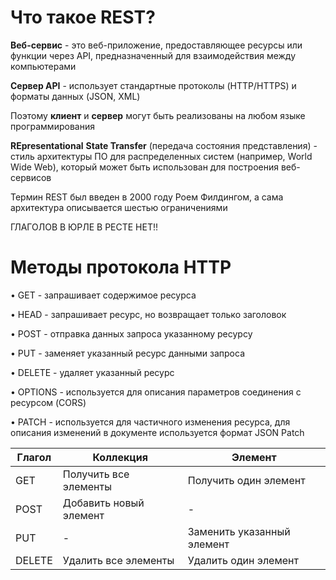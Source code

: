 # Что такое REST?

**Веб-сервис** - это веб-приложение, предоставляющее ресурсы или функции через API, предназначенный для
взаимодействия между компьютерами

**Сервер API** - использует стандартные протоколы (HTTP/HTTPS) и форматы данных (JSON, XML)

Поэтому **клиент** и **сервер** могут быть реализованы на любом языке программирования

**REpresentational** **State Transfer** (передача состояния представления) - стиль архитектуры ПО для
распределенных систем (например, World Wide Web), который
может быть использован для построения веб-
сервисов

Термин REST был введен в 2000 году Роем Филдингом, а сама архитектура описывается шестью
ограничениями

ГЛАГОЛОВ В ЮРЛЕ В РЕСТЕ НЕТ!!

# Методы протокола HTTP
• GET - запрашивает содержимое ресурса

• HEAD - запрашивает ресурс, но возвращает только заголовок

• POST - отправка данных запроса указанному ресурсу

• PUT - заменяет указанный ресурс данными запроса

• DELETE - удаляет указанный ресурс

• OPTIONS - используется для описания параметров соединения с ресурсом (CORS)

• PATCH - используется для частичного изменения ресурса, для описания изменений в документе используется
формат JSON Patch

| Глагол | Коллекция                   | Элемент                       |
|--------|-----------------------------|-------------------------------|
| GET    | Получить все элементы       | Получить один элемент         |
| POST   | Добавить новый элемент      | -                             |
| PUT    | -                           | Заменить указанный элемент    |
| DELETE | Удалить все элементы        | Удалить один элемент          |
